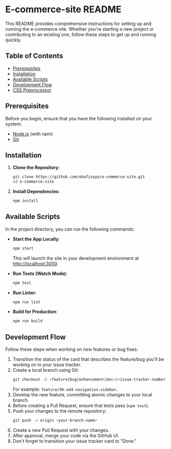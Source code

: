 # E-commerce-site README

This README provides comprehensive instructions for setting up and running the e-commerce site. Whether you're starting a new project or contributing to an existing one, follow these steps to get up and running quickly.

## Table of Contents
- [Prerequisites](#prerequisites)
- [Installation](#installation)
- [Available Scripts](#available-scripts)
- [Development Flow](#development-flow)
- [CSS Preprocessor](#css-preprocessor)

## Prerequisites
Before you begin, ensure that you have the following installed on your system:
- [Node.js](https://nodejs.org/) (with npm)
- [Git](https://git-scm.com/)

## Installation
1. **Clone the Repository**:
   ```bash
   git clone https://github.com/obafisayo/e-commerce-site.git
   cd e-commerce-site
   ```

2. **Install Dependencies**:
   ```bash
   npm install
   ```

## Available Scripts
In the project directory, you can run the following commands:

- **Start the App Locally**:
  ```bash
  npm start
  ```
  This will launch the site in your development environment at [http://localhost:3000](http://localhost:3000).

- **Run Tests (Watch Mode)**:
  ```bash
  npm test
  ```

- **Run Linter**:
  ```bash
  npm run lint
  ```

- **Build for Production**:
  ```bash
  npm run build
  ```

## Development Flow
Follow these steps when working on new features or bug fixes:

1. Transition the status of the card that describes the feature/bug you'll be working on in your issue tracker.
2. Create a local branch using Git:
   ```bash
   git checkout -b <feature|bug|enhancement|doc>/<issue-tracker-number>-<short-description>
   ```
   For example: `feature/96-add-navigation-sidebar`.
3. Develop the new feature, committing atomic changes to your local branch.
4. Before creating a Pull Request, ensure that tests pass (`npm test`).
5. Push your changes to the remote repository:
   ```bash
   git push -u origin <your-branch-name>
   ```
6. Create a new Pull Request with your changes.
7. After approval, merge your code via the GitHub UI.
8. Don't forget to transition your issue tracker card to "Done."
